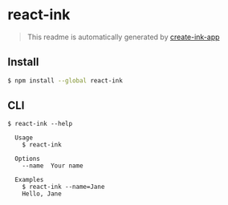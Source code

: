 # react-ink

> This readme is automatically generated by [create-ink-app](https://github.com/vadimdemedes/create-ink-app)


## Install

```bash
$ npm install --global react-ink
```


## CLI

```
$ react-ink --help

  Usage
    $ react-ink

  Options
    --name  Your name

  Examples
    $ react-ink --name=Jane
    Hello, Jane
```
